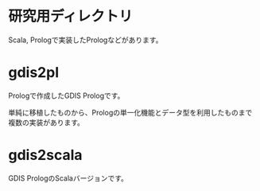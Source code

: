 # 研究用ディレクトリ

Scala, Prologで実装したPrologなどがあります。

# gdis2pl

Prologで作成したGDIS Prologです。

単純に移植したものから、Prologの単一化機能とデータ型を利用したものまで複数の実装があります。

# gdis2scala

GDIS PrologのScalaバージョンです。
